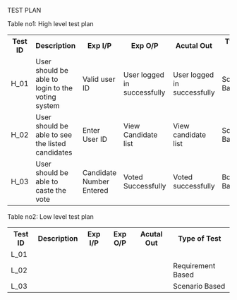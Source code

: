 TEST PLAN

Table no1: High level test plan
<table style="width: 100%;">
  <tr>
    <th>Test ID </th>
    <th>Description </th>
    <th>Exp I/P </th>
    <th>Exp O/P </th>
    <th>Acutal Out </th>
    <th>Type of Test </th>
  </tr>
  <tr>
    <td>H_01 </td>
    <td>User should be able to login to the voting system </td>
    <td>Valid user ID </td>
    <td>User logged in successfully </td>
    <td>User logged in successfully </td>
    <td>Scenario Based </td>
  </tr>
   <tr>
    <td>H_02 </td>
    <td>User should be able to see the listed candidates </td>
    <td>Enter User ID </td>
    <td>View Candidate list </td>
    <td>View candidate list</td>
    <td>Scenario Based </td>
  </tr>
  <tr>
    <td>H_03 </td>
    <td>User should be able to caste the vote </td>
    <td>Candidate Number Entered </td>
    <td>Voted Successfully </td>
    <td>Voted successfully</td>
    <td>Boundary Based </td>
  </tr>
</table>



Table no2: Low level test plan

<table style="width: 100%;">
  <tr>
    <th>Test ID </th>
    <th>Description </th>
    <th>Exp I/P </th>
    <th>Exp O/P </th>
    <th>Acutal Out </th>
    <th>Type of Test </th>
  </tr>
  <tr>
    <td>L_01 </td>
    <td> </td>
    <td> </td>
    <td> </td>
    <td> </td>
    <td> </td>
  </tr>
   <tr>
    <td>L_02 </td>
    <td> </td>
    <td> </td>
    <td> </td>
    <td> </td>
    <td>Requirement Based </td>
  </tr>
  <tr>
    <td>L_03 </td>
    <td> </td>
    <td> </td>
    <td> </td>
    <td> </td>
    <td>Scenario Based </td>
  </tr>
</table>


